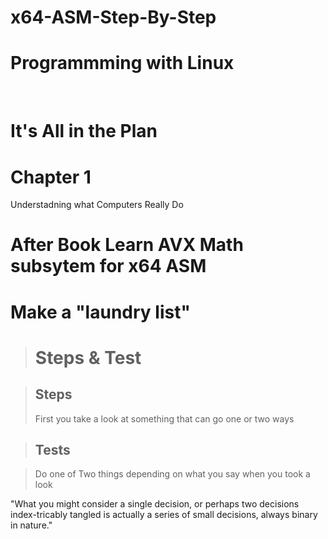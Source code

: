 # x64-ASM-Step-By-Step

# Programmming with Linux

<br>

<h1>It's All in the Plan</h1>
<h1>Chapter 1</h1>
<p>Understadning what Computers Really Do</p>
<h1>After Book Learn AVX Math subsytem for x64 ASM</h1>

<h1>Make a "laundry list"</h1>

> <h1>Steps & Test</h1>

> <h2>Steps</h2>
> <p>First you take a look at something that can go one or two ways </p>

> <h2>Tests</h2>

> <p>Do one of Two things depending on what you say when you took a look</p>

<p>"What you might consider a single decision, or perhaps two decisions index-tricably tangled
  is actually a series of small decisions, always binary in nature."</p>
